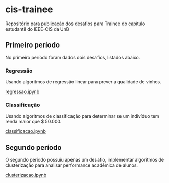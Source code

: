 # cis-trainee

Repositório para publicação dos desafios para Trainee do capítulo estudantil do IEEE-CIS da UnB

## Primeiro período

No primeiro período foram dados dois desafios, listados abaixo.

### Regressão

Usando algoritmos de regressão linear para prever a qualidade de vinhos.

[regressao.ipynb](./1-regressao_classificacao/notebooks/regressao.ipynb)

### Classificação

Usando algoritmos de classificação para determinar se um indivíduo tem renda maior que $ $50.000$.

[classificacao.ipynb](./1-regressao_classificacao/notebooks/classificacao.ipynb)

## Segundo período

O segundo período possuiu apenas um desafio, implementar algoritmos de clusterização para analisar performance acadêmica de alunos.

[clusterizacao.ipynb](./2-clusterizacao/notebooks/clusterizacao.ipynb)
